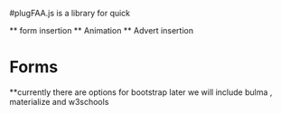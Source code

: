 #plugFAA.js is a library for quick 

** form insertion
** Animation
** Advert insertion

# Forms
<div id="myForm"></div>
**currently there are options for bootstrap later we will include bulma , materialize and w3schools